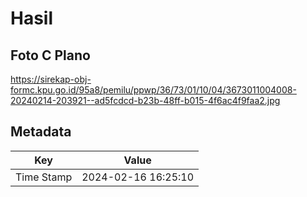 # Hasil

## Foto C Plano

https://sirekap-obj-formc.kpu.go.id/95a8/pemilu/ppwp/36/73/01/10/04/3673011004008-20240214-203921--ad5fcdcd-b23b-48ff-b015-4f6ac4f9faa2.jpg


## Metadata

| Key        | Value               |
| ---------- | ------------------- |
| Time Stamp | 2024-02-16 16:25:10 |



